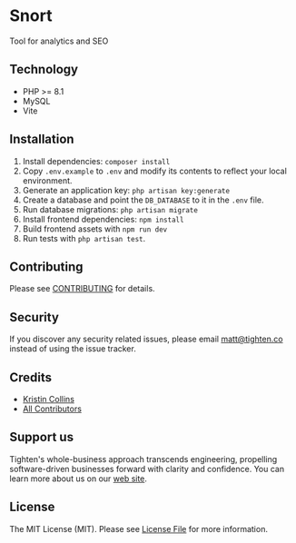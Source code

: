 # Snort

Tool for analytics and SEO

## Technology

* PHP >= 8.1
* MySQL
* Vite

## Installation

1. Install dependencies: `composer install`
1. Copy `.env.example` to `.env` and modify its contents to reflect your local environment.
1. Generate an application key: `php artisan key:generate`
1. Create a database and point the `DB_DATABASE` to it in the `.env` file.
1. Run database migrations: `php artisan migrate`
1. Install frontend dependencies: `npm install`
1. Build frontend assets with `npm run dev`
1. Run tests with `php artisan test`.

## Contributing
Please see [CONTRIBUTING](CONTRIBUTING.md) for details.

## Security
If you discover any security related issues, please email matt@tighten.co instead of using the issue tracker.

## Credits
- [Kristin Collins](https://github.com/krievley)
- [All Contributors](https://github.com/tighten/configs/graphs/contributors)

## Support us
Tighten's whole-business approach transcends engineering, propelling software-driven businesses forward with clarity and confidence. You can learn more about us on our [web site](https://tighten.com/).

## License
The MIT License (MIT). Please see [License File](LICENSE.md) for more information.
